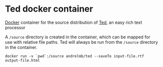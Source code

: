 # Ted docker container

[Docker](https://www.docker.io/) container for the source distribution of [Ted](https://nllgg.nl/Ted/), an easy rich text processor


A `/source` directory is created in the container, which can be mapped for use with relative file paths. Ted will always be run from the `/source` directory in the container.

    docker run -v `pwd`:/source andrelmb/ted --saveTo input-file.rtf output-file.html
